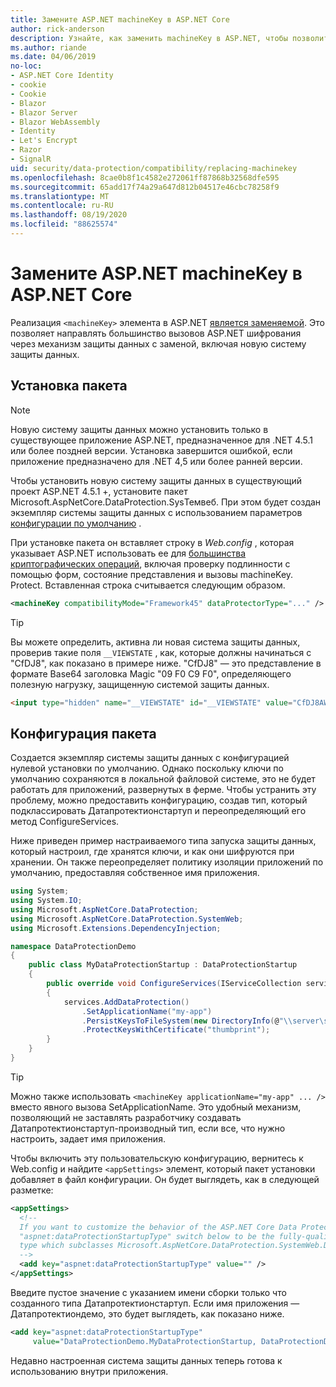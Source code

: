 ```yaml
---
title: Замените ASP.NET machineKey в ASP.NET Core
author: rick-anderson
description: Узнайте, как заменить machineKey в ASP.NET, чтобы позволить использовать новую и безопасную систему защиты данных.
ms.author: riande
ms.date: 04/06/2019
no-loc:
- ASP.NET Core Identity
- cookie
- Cookie
- Blazor
- Blazor Server
- Blazor WebAssembly
- Identity
- Let's Encrypt
- Razor
- SignalR
uid: security/data-protection/compatibility/replacing-machinekey
ms.openlocfilehash: 8cae0b8f1c4582e272061ff87868b32568dfe595
ms.sourcegitcommit: 65add17f74a29a647d812b04517e46cbc78258f9
ms.translationtype: MT
ms.contentlocale: ru-RU
ms.lasthandoff: 08/19/2020
ms.locfileid: "88625574"
---
```

# <a name="replace-the-aspnet-machinekey-in-aspnet-core"></a>Замените ASP.NET machineKey в ASP.NET Core

<a name="compatibility-replacing-machinekey"></a>

Реализация `<machineKey>` элемента в ASP.NET [является заменяемой](https://blogs.msdn.microsoft.com/webdev/2012/10/23/cryptographic-improvements-in-asp-net-4-5-pt-2/). Это позволяет направлять большинство вызовов ASP.NET шифрования через механизм защиты данных с заменой, включая новую систему защиты данных.

## <a name="package-installation"></a>Установка пакета

> [!NOTE]
> Новую систему защиты данных можно установить только в существующее приложение ASP.NET, предназначенное для .NET 4.5.1 или более поздней версии. Установка завершится ошибкой, если приложение предназначено для .NET 4,5 или более ранней версии.

Чтобы установить новую систему защиты данных в существующий проект ASP.NET 4.5.1 +, установите пакет Microsoft.AspNetCore.DataProtection.SysТемвеб. При этом будет создан экземпляр системы защиты данных с использованием параметров [конфигурации по умолчанию](xref:security/data-protection/configuration/default-settings) .

При установке пакета он вставляет строку в *Web.config* , которая указывает ASP.NET использовать ее для [большинства криптографических операций](https://blogs.msdn.microsoft.com/webdev/2012/10/23/cryptographic-improvements-in-asp-net-4-5-pt-2/), включая проверку подлинности с помощью форм, состояние представления и вызовы machineKey. Protect. Вставленная строка считывается следующим образом.

```xml
<machineKey compatibilityMode="Framework45" dataProtectorType="..." />
```

>[!TIP]
> Вы можете определить, активна ли новая система защиты данных, проверив такие поля `__VIEWSTATE` , как, которые должны начинаться с "CfDJ8", как показано в примере ниже. "CfDJ8" — это представление в формате Base64 заголовка Magic "09 F0 C9 F0", определяющего полезную нагрузку, защищенную системой защиты данных.

```html
<input type="hidden" name="__VIEWSTATE" id="__VIEWSTATE" value="CfDJ8AWPr2EQPTBGs3L2GCZOpk...">
```

## <a name="package-configuration"></a>Конфигурация пакета

Создается экземпляр системы защиты данных с конфигурацией нулевой установки по умолчанию. Однако поскольку ключи по умолчанию сохраняются в локальной файловой системе, это не будет работать для приложений, развернутых в ферме. Чтобы устранить эту проблему, можно предоставить конфигурацию, создав тип, который подклассировать Датапротектионстартуп и переопределяющий его метод ConfigureServices.

Ниже приведен пример настраиваемого типа запуска защиты данных, который настроил, где хранятся ключи, и как они шифруются при хранении. Он также переопределяет политику изоляции приложений по умолчанию, предоставляя собственное имя приложения.

```csharp
using System;
using System.IO;
using Microsoft.AspNetCore.DataProtection;
using Microsoft.AspNetCore.DataProtection.SystemWeb;
using Microsoft.Extensions.DependencyInjection;

namespace DataProtectionDemo
{
    public class MyDataProtectionStartup : DataProtectionStartup
    {
        public override void ConfigureServices(IServiceCollection services)
        {
            services.AddDataProtection()
                .SetApplicationName("my-app")
                .PersistKeysToFileSystem(new DirectoryInfo(@"\\server\share\myapp-keys\"))
                .ProtectKeysWithCertificate("thumbprint");
        }
    }
}
```

>[!TIP]
> Можно также использовать `<machineKey applicationName="my-app" ... />` вместо явного вызова SetApplicationName. Это удобный механизм, позволяющий не заставлять разработчику создавать Датапротектионстартуп-производный тип, если все, что нужно настроить, задает имя приложения.

Чтобы включить эту пользовательскую конфигурацию, вернитесь к Web.config и найдите `<appSettings>` элемент, который пакет установки добавляет в файл конфигурации. Он будет выглядеть, как в следующей разметке:

```xml
<appSettings>
  <!--
  If you want to customize the behavior of the ASP.NET Core Data Protection stack, set the
  "aspnet:dataProtectionStartupType" switch below to be the fully-qualified name of a
  type which subclasses Microsoft.AspNetCore.DataProtection.SystemWeb.DataProtectionStartup.
  -->
  <add key="aspnet:dataProtectionStartupType" value="" />
</appSettings>
```

Введите пустое значение с указанием имени сборки только что созданного типа Датапротектионстартуп. Если имя приложения — Датапротектиондемо, это будет выглядеть, как показано ниже.

```xml
<add key="aspnet:dataProtectionStartupType"
     value="DataProtectionDemo.MyDataProtectionStartup, DataProtectionDemo" />
```

Недавно настроенная система защиты данных теперь готова к использованию внутри приложения.
